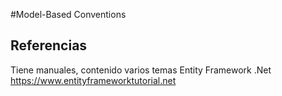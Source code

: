 


#Model-Based Conventions



## Referencias

Tiene manuales, contenido varios temas Entity Framework .Net
https://www.entityframeworktutorial.net
